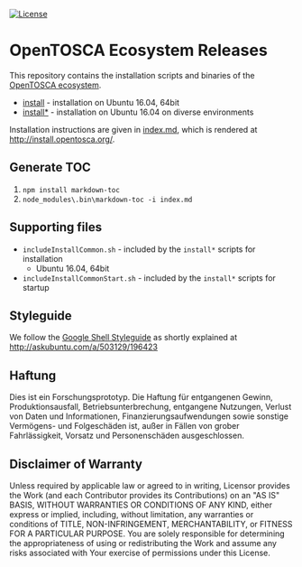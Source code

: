 
[![License](https://img.shields.io/badge/License-Apache%202.0-blue.svg)](https://opensource.org/licenses/Apache-2.0)

# OpenTOSCA Ecosystem Releases

This repository contains the installation scripts and binaries of the [OpenTOSCA ecosystem](http://www.opentosca.org).

- [install](install) - installation on Ubuntu 16.04, 64bit
- [install*](install) - installation on Ubuntu 16.04 on diverse environments

Installation instructions are given in [index.md](index.md), which is rendered at <http://install.opentosca.org/>.

## Generate TOC

1. `npm install markdown-toc`
2.  `node_modules\.bin\markdown-toc -i index.md`

## Supporting files

- `includeInstallCommon.sh` - included by the `install*` scripts for installation
   - Ubuntu 16.04, 64bit
- `includeInstallCommonStart.sh` - included by the `install*` scripts for startup 

## Styleguide

We follow the [Google Shell Styleguide](https://google.github.io/styleguide/shell.xml#File_Extensions) as shortly explained at http://askubuntu.com/a/503129/196423

## Haftung

Dies ist ein Forschungsprototyp.
Die Haftung für entgangenen Gewinn, Produktionsausfall, Betriebsunterbrechung, entgangene Nutzungen, Verlust von Daten und Informationen, Finanzierungsaufwendungen sowie sonstige Vermögens- und Folgeschäden ist, außer in Fällen von grober Fahrlässigkeit, Vorsatz und Personenschäden ausgeschlossen.

## Disclaimer of Warranty

Unless required by applicable law or agreed to in writing, Licensor provides the Work (and each Contributor provides its Contributions) on an "AS IS" BASIS, WITHOUT WARRANTIES OR CONDITIONS OF ANY KIND, either express or implied, including, without limitation, any warranties or conditions of TITLE, NON-INFRINGEMENT, MERCHANTABILITY, or FITNESS FOR A PARTICULAR PURPOSE.
You are solely responsible for determining the appropriateness of using or redistributing the Work and assume any risks associated with Your exercise of permissions under this License.
